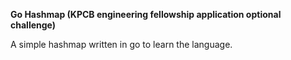 **Go Hashmap (KPCB engineering fellowship application optional challenge)**

A simple hashmap written in go to learn the language.
